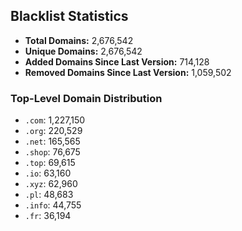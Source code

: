 ## Blacklist Statistics

- **Total Domains:** 2,676,542
- **Unique Domains:** 2,676,542
- **Added Domains Since Last Version:** 714,128
- **Removed Domains Since Last Version:** 1,059,502

### Top-Level Domain Distribution

-  `.com`: 1,227,150
-  `.org`: 220,529
-  `.net`: 165,565
-  `.shop`: 76,675
-  `.top`: 69,615
-  `.io`: 63,160
-  `.xyz`: 62,960
-  `.pl`: 48,683
-  `.info`: 44,755
-  `.fr`: 36,194
